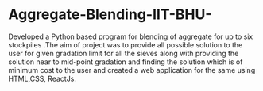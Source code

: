 # Aggregate-Blending-IIT-BHU-
Developed a Python based program for blending of aggregate for up to six stockpiles .The aim of project was to provide all possible solution to the user for given gradation limit for all the sieves along with providing the solution near to mid-point gradation and finding the solution which is of minimum cost to the user and created a web application for the same using HTML,CSS, ReactJs.
